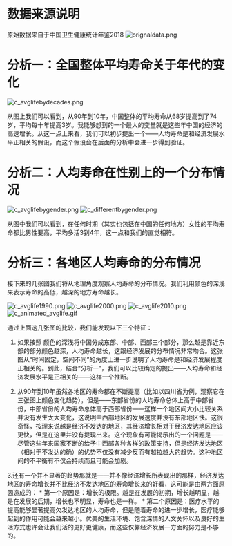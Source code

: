 # 数据来源说明

原始数据来自于中国卫生健康统计年鉴2018
![orignaldata.png](https://www.z4a.net/images/2019/05/07/orignaldata.png)

# 分析一：全国整体平均寿命关于年代的变化

![c_avglifebydecades.png](https://www.z4a.net/images/2019/05/07/c_avglifebydecades.png)

从图上我们可以看到，从90年到10年，中国整体的平均寿命从68岁提高到了74岁，平均每十年提高3岁。我能够想到的一个最大的变量就是这些年中国的经济的高速增长。从这一点上来看，我们可以初步提出一个——人均寿命是和经济发展水平正相关的假设，而这个假设会在后面的分析中会进一步得到验证。


# 分析二：人均寿命在性别上的一个分布情况

![c_avglifebygender.png](https://www.z4a.net/images/2019/05/07/c_avglifebygender.png)
![c_differentbygender.png](https://www.z4a.net/images/2019/05/07/c_differentbygender.png)


从图中我们可以看到，在任何时期（其实也包括在中国的任何地方）女性的平均寿命都比男性要高，平均多活3到4年，这一点和我们的直觉相符。



# 分析三：各地区人均寿命的分布情况


接下来的几张图我们将从地理角度观察人均寿命的分布情况。我们利用颜色的深浅来表示寿命的高低，越深的地方寿命越长。

![c_avglife1990.png](https://www.z4a.net/images/2019/05/07/c_avglife1990.png)
![c_avglife2000.png](https://www.z4a.net/images/2019/05/07/c_avglife2000.png)
![c_avglife2010.png](https://www.z4a.net/images/2019/05/07/c_avglife2010.png)
![c_animated_avglife.gif](https://www.z4a.net/images/2019/05/07/c_animated_avglife.gif)


通过上面这几张图的比较，我们能发现以下三个特征：
1. 如果按照 颜色的深浅将中国分成东部、中部、西部三个部分，那么越是靠近东部的部分颜色越深，人均寿命越长，这跟经济发展的分布情况非常吻合。这张图从“时间固定，空间不同”的角度上进一步说明了人均寿命是和经济发展程度正相关的。到此，结合“分析一”，我们可以比较确定的提出——人均寿命和经济发展水平是正相关的——这样一个推断。

2. 从90年到10年虽然各地区的寿命都在不断提高（比如以四川省为例，观察它在三张图上颜色变化趋势），但是——东部省份的人均寿命总体上高于中部省份，中部省份的人均寿命总体高于西部省份——这样一个地区间大小比较关系并没有发生太大变化，这说明中西部地区的发展速度并没有东部地区快。这很奇怪，按理来说越是经济不发达的地区，其经济增长相对于经济发达地区应该更快，但是在这里并没有提现出来。这个现象有可能揭示出的一个问题是——尽管这些年来国家不断的给予中西部各种各样的政策支持，但是经济发达地区（相对于不发达的确）的优势不仅没有减少反而有越拉越大的趋势。这种地区间的不平衡有不仅会持续而且可能会加剧。

3.还有一个并不显著的趋势那就是——并不像经济增长所表现出的那样，经济发达地区的寿命增长并不比经济不发达地区的寿命增长来的好看，这可能是由两方面原因造成的：
    * 第一个原因是：增长的极限。越是在发展的初期，增长越明显，越是在发展的后期，增长也不明显，寿命也是一样。
    * 第二个原因是：医疗水平的提高能够显著提高欠发达地区的人均寿命，但是随着寿命的进一步增长，医疗能够起到的作用可能会越来越小。优美的生活环境、饱含深情的人文关怀以及良好的生活方式也许会让我们活的更好更健康，而这些仅靠经济发展一方面的努力是不够的。
